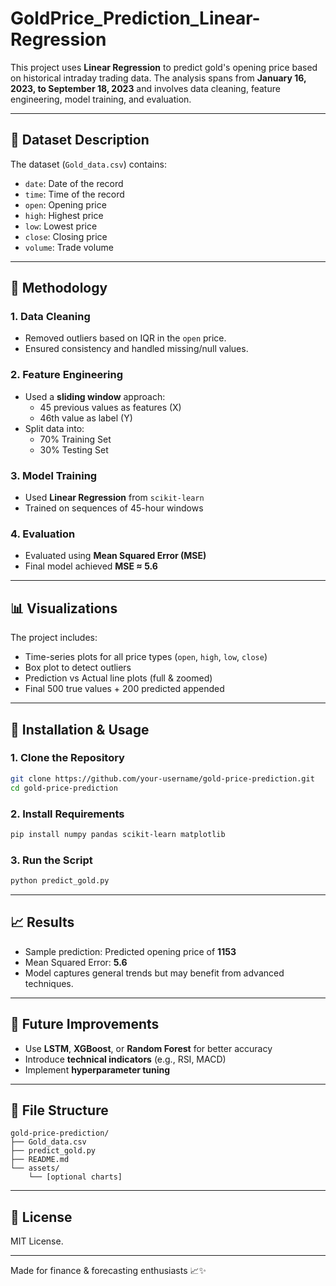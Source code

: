# GoldPrice_Prediction_Linear-Regression

This project uses **Linear Regression** to predict gold's opening price based on historical intraday trading data. The analysis spans from **January 16, 2023, to September 18, 2023** and involves data cleaning, feature engineering, model training, and evaluation.

---

## 📁 Dataset Description

The dataset (`Gold_data.csv`) contains:

- `date`: Date of the record
- `time`: Time of the record
- `open`: Opening price
- `high`: Highest price
- `low`: Lowest price
- `close`: Closing price
- `volume`: Trade volume

---

## 🧹 Methodology

### 1. Data Cleaning
- Removed outliers based on IQR in the `open` price.
- Ensured consistency and handled missing/null values.

### 2. Feature Engineering
- Used a **sliding window** approach:
  - 45 previous values as features (X)
  - 46th value as label (Y)
- Split data into:
  - 70% Training Set
  - 30% Testing Set

### 3. Model Training
- Used **Linear Regression** from `scikit-learn`
- Trained on sequences of 45-hour windows

### 4. Evaluation
- Evaluated using **Mean Squared Error (MSE)**
- Final model achieved **MSE ≈ 5.6**

---

## 📊 Visualizations

The project includes:

- Time-series plots for all price types (`open`, `high`, `low`, `close`)
- Box plot to detect outliers
- Prediction vs Actual line plots (full & zoomed)
- Final 500 true values + 200 predicted appended

---

## 🚀 Installation & Usage

### 1. Clone the Repository

```bash
git clone https://github.com/your-username/gold-price-prediction.git
cd gold-price-prediction
```

### 2. Install Requirements

```bash
pip install numpy pandas scikit-learn matplotlib
```

### 3. Run the Script

```bash
python predict_gold.py
```

---

## 📈 Results

- Sample prediction: Predicted opening price of **1153**
- Mean Squared Error: **5.6**
- Model captures general trends but may benefit from advanced techniques.

---

## 🔮 Future Improvements

- Use **LSTM**, **XGBoost**, or **Random Forest** for better accuracy
- Introduce **technical indicators** (e.g., RSI, MACD)
- Implement **hyperparameter tuning**

---

## 📂 File Structure

```
gold-price-prediction/
├── Gold_data.csv
├── predict_gold.py
├── README.md
└── assets/
    └── [optional charts]
```

---

## 📄 License

MIT License.

---

Made for finance & forecasting enthusiasts 📈✨
